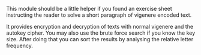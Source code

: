 
This module should be a little helper if you found an exercise sheet instructing
the reader to solve a short paragraph of vigenere encoded text.

It provides encryption and decryption of texts with normal vigenere and the
autokey cipher. You may also use the brute force search if you know the key
size. After doing that you can sort the results by analysing the relative letter
frequency.

